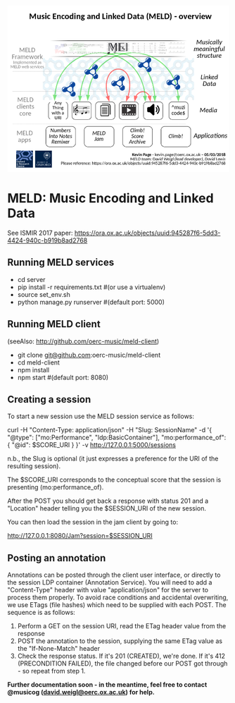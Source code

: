 ![MELD Overview](meld-overview.png)



MELD: Music Encoding and Linked Data
====================================
See ISMIR 2017 paper: https://ora.ox.ac.uk/objects/uuid:945287f6-5dd3-4424-940c-b919b8ad2768


Running MELD services
---------------------
* cd server
* pip install -r requirements.txt  #(or use a virtualenv)
* source set_env.sh
* python manage.py runserver #(default port: 5000)

Running MELD client 
-------------------
(seeAlso: http://github.com/oerc-music/meld-client)

* git clone git@github.com:oerc-music/meld-client
* cd meld-client
* npm install
* npm start #(default port: 8080)

Creating a session 
------------------

To start a new session use the MELD session service as follows:

curl -H "Content-Type: application/json" -H "Slug: SessionName" -d '{
"@type": ["mo:Performance", "ldp:BasicContainer"], "mo:performance_of":
{ "@id": $SCORE_URI } }' -v http://127.0.0.1:5000/sessions

n.b., the Slug is optional (it just expresses a preference for the URI
of the resulting session).

The $SCORE_URI corresponds to the conceptual score that the session is
presenting (mo:performance_of).

After the POST you should get back a response with status 201 and a
"Location" header telling you the $SESSION_URI of the new session.

You can then load the session in the jam client by going to:

http://127.0.0.1:8080/Jam?session=$SESSION_URI


Posting an annotation
---------------------

Annotations can be posted through the client user interface, or directly to the session LDP container (Annotation Service). You will need to
add a "Content-Type" header with value "application/json" for the
server to process them properly. To avoid race conditions and
accidental overwriting, we use ETags (file hashes) which  need to be
supplied with each POST. The sequence is as follows:

1. Perform a GET on the session URI, read the ETag header value from
the response
2. POST the annotation to the session, supplying the same ETag value as
 the "If-None-Match" header
3. Check the response status. If it's 201 (CREATED), we're done. If
it's 412 (PRECONDITION FAILED), the file changed before our POST got
through - so repeat from step 1.

**Further documentation soon - in the meantime, feel free to contact @musicog (david.weigl@oerc.ox.ac.uk) for help.**
